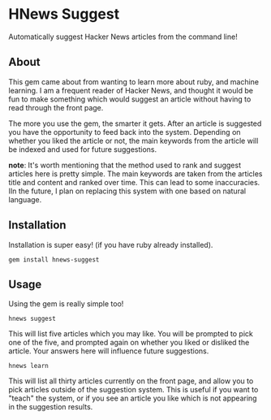 # HNews Suggest

Automatically suggest Hacker News articles from the command line!

## About

This gem came about from wanting to learn more about ruby, and machine learning. I am a frequent reader of Hacker News, and thought it would be fun to make something which would suggest an article without having to read through the front page.

The more you use the gem, the smarter it gets. After an article is suggested you have the opportunity to feed back into the system. Depending on whether you liked the article or not, the main keywords from the article will be indexed and used for future suggestions.

__note__: It's worth mentioning that the method used to rank and suggest articles here is pretty simple. The main keywords are taken from the articles title and content and ranked over time. This can lead to some inaccuracies. IIn the future, I plan on replacing this system with one based on natural language.

## Installation

Installation is super easy! (if you have ruby already installed).

```
gem install hnews-suggest
```

## Usage

Using the gem is really simple too!

```
hnews suggest
```

This will list five articles which you may like. You will be prompted to pick one of the five, and prompted again on whether you liked or disliked the article. Your answers here will influence future suggestions.

```
hnews learn
```

This will list all thirty articles currently on the front page, and allow you to pick articles outside of the suggestion system. This is useful if you want to "teach" the system, or if you see an article you like which is not appearing in the suggestion results.
